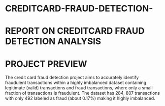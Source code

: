 # CREDITCARD-FRAUD-DETECTION-
# REPORT ON CREDITCARD FRAUD DETECTION ANALYSIS
# PROJECT PREVIEW
 The credit card fraud detection project aims to accurately identify fraudulent transactions within a highly imbalanced dataset containing legitimate (valid) transactions and fraud transactions, where only a small fraction of transactions is fraudulent. The dataset has 284, 807 transactions with only 492 labeled as fraud (about 0.17%) making it highly imbalanced.
